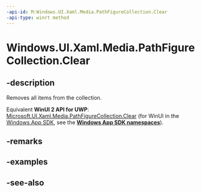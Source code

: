 ```yaml
---
-api-id: M:Windows.UI.Xaml.Media.PathFigureCollection.Clear
-api-type: winrt method
---
```


<!-- Method syntax
public void Clear()
-->

# Windows.UI.Xaml.Media.PathFigureCollection.Clear

## -description
Removes all items from the collection.

Equivalent **WinUI 2 API for UWP**: [Microsoft.UI.Xaml.Media.PathFigureCollection.Clear](/windows/winui/api/microsoft.ui.xaml.media.pathfigurecollection.clear) (for WinUI in the [Windows App SDK](/windows/apps/windows-app-sdk/), see the **[Windows App SDK namespaces](/windows/windows-app-sdk/api/winrt/)**).

## -remarks


## -examples

## -see-also
